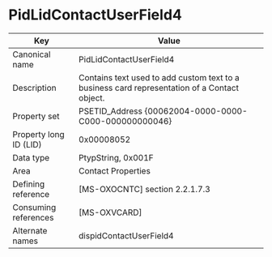 # PidLidContactUserField4

| Key | Value |
|---|---|
| Canonical name | PidLidContactUserField4 |
| Description | Contains text used to add custom text to a business card representation of a Contact object. |
| Property set | PSETID_Address {00062004-0000-0000-C000-000000000046} |
| Property long ID (LID) | 0x00008052 |
| Data type | PtypString, 0x001F |
| Area | Contact Properties |
| Defining reference | [MS-OXOCNTC] section 2.2.1.7.3 |
| Consuming references | [MS-OXVCARD] |
| Alternate names | dispidContactUserField4 |
